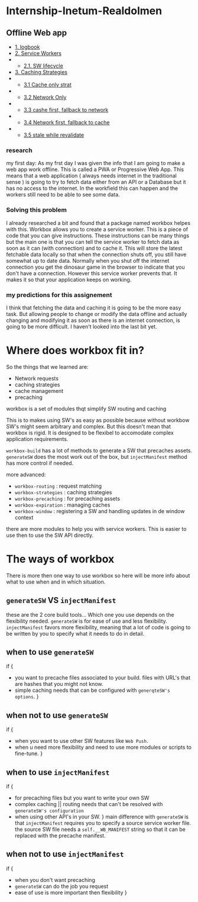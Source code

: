 # Internship-Inetum-Realdolmen

## Offline Web app 
- [1. logbook](logBook/README.md)
- [2. Service Workers](ResearchFolder/ServiceWorkers.md)
- - [2.1. SW lifecycle](ResearchFolder/SWlifecycle.md)
- [3. Caching Strategies](ResearchFolder/CachingStrategies.md)
- - [3.1 Cache only strat](ResearchFolder/CacheOnly.md)
- - [3.2 Network Only](ResearchFolder/NetworkOnly.md)
- - [3.3 cashe first, fallback to network](ResearchFolder/CacheFirstFallback.md)
- - [3.4 Network first, fallback to cache](ResearchFolder/NetworkFirstFallback.md)
- - [3.5 stale while revalidate](ResearchFolder/StaleWhileRevalidate.md)

### research
my first day:
As my frst day I was given the info that I am going to make a web app work offline. This is called a PWA or Progressive Web App. This means that a web application ( always needs internet in the traditional sense ) is going to try to fetch data either from an API or a Database but it has no access to the internet. In the workfield this can happen and the workers still need to be able to see some data. 

### Solving this problem 
I already researched a bit and found that a package named workbox helpes with this. Workbox allows you to create a service worker. This is a piece of code that you can give instructions. These instructions can be many things but the main one is that you can tell the service worker to fetch data as soon as it can (with connection) and to cache it. This will store the latest fetchable data locally so that when the connection shuts off, you still have somewhat up to date data. Normally when you shut off the internet connection you get the dinosaur game in the browser to indicate that you don't have a connection. However this service worker prevents that. It makes it so that your application keeps on working.

### my predictions for this assignement 
I think that fetching the data and caching it is going to be the more easy task. But allowing people to change or modify the data offline and actually changing and modifying it as soon as there is an internet connection, is going to be more difficult. I haven't looked into the last bit yet. 








# Where does workbox fit in?
So the things that we learned are:
- Network requests
- caching strategies 
- cache management 
- precaching 

workbox is a set of modules thqt simplify SW routing and caching

This is to makes using SW's as easy as possible because without workbow SW's might seem arbitrary and complex. But this doesn't mean that workbox is rigid. It is designed to be flexibel to accomodate complex application requirements.

`workbox-build` has a lot of methods to generate a SW that precaches assets. `generateSW` does the most work out of the box, but `injectManifest` method has more control if needed.

more advanced:
- `workbox-routing` : request matching 
- `workbox-strategies` : caching strategies
- `workbox-precaching` : for precaching assets
- `workbox-expiration` : managing caches
- `workbox-window` : registering a SW and handling updates in de window context

there are more modules to help you with service workers. This is easier to use then to use the SW API directly. 

# The ways of workbox
There is more then one way to use workbox so here will be more info about what to use when and in which situation.

## `generateSW` VS `injectManifest`
these are the 2 core build tools... Which one you use depends on the flexibility needed. `generateSW` is for ease of use and less flexibility. `injectManifest` favors more flexibility, meaning that a lot of code is going to be written by you to specify what it needs to do in detail. 

## when to use `generateSW`
if {
  - you want to precache files associated to your build. files with URL's that are hashes that you might not know.
  - simple caching needs that can be configured with `generqteSW's options`.
}
## when not to use `generateSW`
if {
  - when you want to use other SW features like `Web Push`.
  - when u need more flexibility and need to use more modules or scripts to fine-tune.
}
## when to use `injectManifest`
if {
  - for precaching files but you want to write your own SW
  - complex caching || routing needs that can't be resolved with `generateSW's configuration`
  - when using other API's in your SW.
}
main difference with `generateSW` is that `injectManifest` requires you to specify a source service worker file. the source SW file needs a `self.__WB_MANIFEST` string so that it can be replaced with the precache manifest. 

## when not to use `injectManifest`
if {
  - when you don't want precaching 
  - `generateSW` can do the job you request
  - ease of use is more important then flexibility
}
